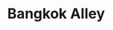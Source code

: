 ---
template: Post
title: Bangkok Alley
tags: Thai, Asian, Sushi
category: Local
phone: 901-854-8747
website: http://www.bangkokalley.com/
services: curbside pickup
location: 35.053509, -89.734628
---